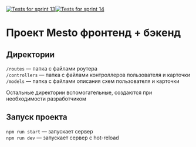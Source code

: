 [![Tests for sprint 13](https://github.com/0R8-9dzcl/express-mesto-gha/actions/workflows/tests-13-sprint.yml/badge.svg)](https://github.com/0R8-9dzcl/express-mesto-gha/actions/workflows/tests-13-sprint.yml)[![Tests for sprint 14](https://github.com/0R8-9dzcl/express-mesto-gha/actions/workflows/tests-14-sprint.yml/badge.svg)](https://github.com/0R8-9dzcl/express-mesto-gha/actions/workflows/tests-14-sprint.yml)
# Проект Mesto фронтенд + бэкенд

## Директории

`/routes` — папка с файлами роутера  
`/controllers` — папка с файлами контроллеров пользователя и карточки   
`/models` — папка с файлами описания схем пользователя и карточки  
  
Остальные директории вспомогательные, создаются при необходимости разработчиком

## Запуск проекта

`npm run start` — запускает сервер   
`npm run dev` — запускает сервер с hot-reload
